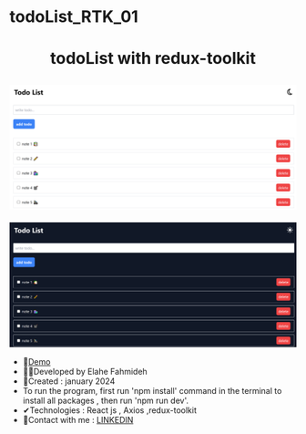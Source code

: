# todoList_RTK_01

<h1 align="center">todoList with redux-toolkit</h1>

![demo](https://github.com/Ela-Fhd/todoList_RTK_01/blob/main/src/assets/demo/demo-1.png)
-

![demo](https://github.com/Ela-Fhd/todoList_RTK_01/blob/main/src/assets/demo/demo-2.png)

  - &#128204;<a href="https://todolistwithrtk.netlify.app/" >Demo</a>
  - 🙋‍♀️Developed by Elahe Fahmideh
  - 📆Created : january 2024
  - To run the program, first run 'npm install' command in the terminal to install all packages , then run 'npm run dev'.
  - &#x2714;Technologies : React js , Axios ,redux-toolkit 
  - &#128231;Contact with me : <a href="https://www.linkedin.com/in/elahe-fahmideh/">LINKEDIN</a>





